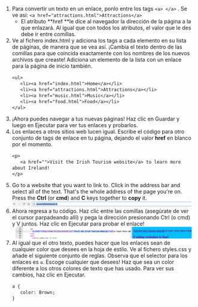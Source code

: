 1. Para convertir un texto en un enlace, ponlo entre los tags `<a> </a>` . Se ve así: `<a href="attractions.html">Attractions</a>`
   * El atributo **href **le dice al navegador la dirección de la página a la que enlazará. Al igual que con todos los atributos, el valor que le des debe ir entre comillas.
2. Ve al fichero index.html y adiciona los tags a cada elemento en su lista de páginas, de manera que se vea así.  ¡Cambia el texto dentro de las comillas para que coincida exactamente con los nombres de los nuevos archivos que creaste! Adiciona un elemento de la lista con un enlace para la página de inicio también.
   ```
   <ul>
      <li><a href="index.html">Home</a></li>
      <li><a href="attractions.html">Attractions</a></li>
      <li><a href="music.html">Music</a></li>
      <li><a href="food.html">Food</a></li>
   </ul>
   ```
3. ¡Ahora puedes navegar a tus nuevas páginas! Haz clic en Guardar y luego en Ejecutar para ver tus enlaces y probarlos.
4. Los enlaces a otros sitios web lucen igual. Escribe el código para otro conjunto de tags de enlace en tu página, dejando el valor **href** en blanco por el momento. 
   ```
   <p>
      <a href="">Visit the Irish Tourism website</a> to learn more about Ireland!
   </p>
   ```
5. Go to a website that you want to link to. Click in the address bar and select all of the text. That's the whole address of the page you're on. Press the **Ctrl** \(or **cmd**\) and **C** keys together to **copy** it. ![](assets/AddressBarURL.png)
6. Ahora regresa a tu código. Haz clic entre las comillas \(asegúrate de ver el cursor parpadeando allí\) y pega la dirección presionando Ctrl \(o cmd\) y V juntos. Haz clic en Ejecutar para probar el enlace!![](assets/LinkTagWithURL.png)
7. Al igual que el otro texto, puedes hacer que los enlaces sean de cualquier color que desees en la hoja de estilo. Ve al fichero styles.css y añade el siguiente conjunto de reglas. Observa que el selector para los enlaces es `a`. Escoge cualquier que desees! Haz que sea un color diferente a los otros colores de texto que has usado. Para ver sus cambios, haz clic en Ejecutar.
   ```
   a {
      color: Brown;
   }
   ```



